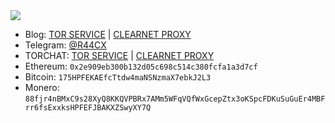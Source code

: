  <img src="https://raw.githubusercontent.com/r44cx/r44cx/main/r44cx.png"/>

- Blog: [TOR SERVICE](XXXXXXXX.onion) | [CLEARNET PROXY](https://blog.r44cx.zil/)
- Telegram: [@R44CX](https://t.me/)
- TORCHAT: [TOR SERVICE](XXXXXXXX.onion/r44cx) | [CLEARNET PROXY](https://proxy.r44cx.zil/r44cx)
- Ethereum: `0x2e909eb300b132d05c698c514c380fcfa1a3d7cf`
- Bitcoin: `175HPFEKAEfcTtdw4maNSNzmaX7ebkJ2L3`
- Monero: `88fjr4nBMxC9s28XyQ8KKQVPBRx7AMm5WFqVQfWxGcepZtx3oKSpcFDKuSuGuEr4MBFrr6fsExxksHPFEFJBAKXZSwyXY7Q`
